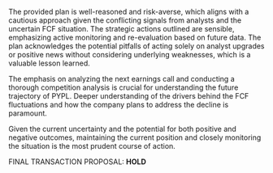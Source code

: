 The provided plan is well-reasoned and risk-averse, which aligns with a cautious approach given the conflicting signals from analysts and the uncertain FCF situation. The strategic actions outlined are sensible, emphasizing active monitoring and re-evaluation based on future data. The plan acknowledges the potential pitfalls of acting solely on analyst upgrades or positive news without considering underlying weaknesses, which is a valuable lesson learned.

The emphasis on analyzing the next earnings call and conducting a thorough competition analysis is crucial for understanding the future trajectory of PYPL. Deeper understanding of the drivers behind the FCF fluctuations and how the company plans to address the decline is paramount.

Given the current uncertainty and the potential for both positive and negative outcomes, maintaining the current position and closely monitoring the situation is the most prudent course of action.

FINAL TRANSACTION PROPOSAL: **HOLD**